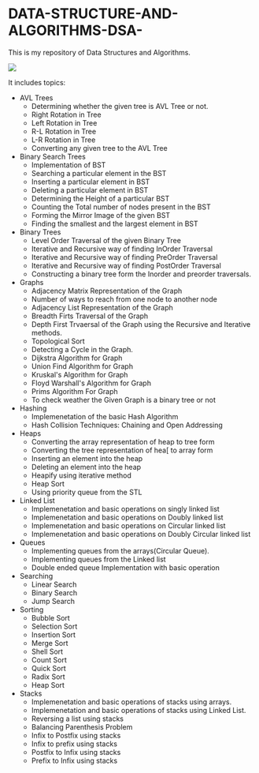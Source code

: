 # DATA-STRUCTURE-AND-ALGORITHMS-DSA-

This is my repository of Data Structures and Algorithms.

<img src="https://res.cloudinary.com/practicaldev/image/fetch/s--d1u_MGgI--/c_limit%2Cf_auto%2Cfl_progressive%2Cq_auto%2Cw_880/https://dev-to-uploads.s3.amazonaws.com/i/qgib8wydhx6h1riklvtc.jpg">

It includes topics:
* AVL Trees
  * Determining whether the given tree is AVL Tree or not.
  * Right Rotation in Tree
  * Left Rotation in Tree
  * R-L Rotation in Tree
  * L-R Rotation in Tree
  * Converting any given tree to the AVL Tree
* Binary Search Trees
  * Implementation of BST
  * Searching a particular element in the BST
  * Inserting a particular element in BST
  * Deleting a particular element in BST
  * Determining the Height of a particular BST
  * Counting the Total number of nodes present in the BST
  * Forming the Mirror Image of the given BST
  * Finding the smallest and the largest element in BST
* Binary Trees
  * Level Order Traversal of the given Binary Tree
  * Iterative and Recursive way of finding InOrder Traversal 
  * Iterative and Recursive way of finding PreOrder Traversal
  * Iterative and Recursive way of finding PostOrder Traversal
  * Constructing a binary tree form the Inorder and preorder traversals.
* Graphs
  * Adjacency Matrix Representation of the Graph
  * Number of ways to reach from one node to another node
  * Adjacency List Representation of the Graph
  * Breadth Firts Traversal of the Graph
  * Depth First Trvaersal of the Graph using the Recursive and Iterative methods.
  * Topological Sort
  * Detecting a Cycle in the Graph.
  * Dijkstra Algorithm for Graph
  * Union Find Algorithm for Graph
  * Kruskal's Algorithm for Graph
  * Floyd Warshall's Algorithm for Graph
  * Prims Algorithm For Graph
  * To check weather the Given Graph is a binary tree or not
* Hashing
  * Implemenetation of the basic Hash Algorithm
  * Hash Collision Techniques: Chaining and Open Addressing
* Heaps
  * Converting the array representation of heap to tree form
  * Converting the tree representation of hea[ to array form
  * Inserting an element into the heap
  * Deleting an element into the heap
  * Heapify using iterative method
  * Heap Sort
  * Using priority queue from the STL
* Linked List
  * Implemenetation and basic operations on singly linked list
  * Implemenetation and basic operations on Doubly linked list
  * Implemenetation and basic operations on Circular linked list
  * Implemenetation and basic operations on Doubly Circular linked list
* Queues
  * Implementing queues from the arrays(Circular Queue).
  * Implementing queues from the Linked list
  * Double ended queue Implementation with basic operation
* Searching
  * Linear Search
  * Binary Search
  * Jump Search
* Sorting
  * Bubble Sort
  * Selection Sort
  * Insertion Sort
  * Merge Sort
  * Shell Sort
  * Count Sort
  * Quick Sort
  * Radix Sort
  * Heap Sort
* Stacks
  * Implemenetation and basic operations of stacks using arrays.
  * Implemenetation and basic operations of stacks using Linked List.
  * Reversing a list using stacks
  * Balancing Parenthesis Problem
  * Infix to Postfix using stacks
  * Infix to prefix using stacks
  * Postfix to Infix using stacks
  * Prefix to Infix using stacks
  
